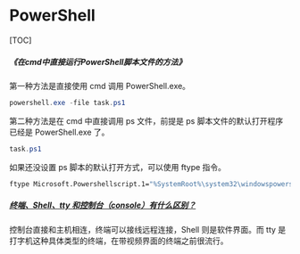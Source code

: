 # PowerShell

[TOC]

##### <Link type="h5" to="https://mgear-file.oss-cn-shanghai.aliyuncs.com/%E5%9C%A8cmd%E4%B8%AD%E7%9B%B4%E6%8E%A5%E8%BF%90%E8%A1%8CPowerShell%E8%84%9A%E6%9C%AC%E6%96%87%E4%BB%B6%E7%9A%84%E6%96%B9%E6%B3%95_PowerShell_%E8%84%9A%E6%9C%AC%E4%B9%8B%E5%AE%B6.html" source="http://www.zzvips.com/article/80048.html" >《在cmd中直接运行PowerShell脚本文件的方法》</Link>

第一种方法是直接使用 cmd 调用 PowerShell.exe。

```powershell
powershell.exe -file task.ps1
```

第二种方法是在 cmd 中直接调用 ps 文件，前提是 ps 脚本文件的默认打开程序已经是 PowerShell.exe 了。

```powershell
task.ps1
```

如果还没设置 ps 脚本的默认打开方式，可以使用 ftype 指令。

```bash
ftype Microsoft.Powershellscript.1="%SystemRoot%\system32\windowspowershell\v1.0\powershell.exe" "%1"
```

##### [终端、Shell、tty 和控制台（console）有什么区别？](https://www.zhihu.com/question/21711307)

控制台直接和主机相连，终端可以接线远程连接，Shell 则是软件界面。而 tty 是打字机这种具体类型的终端，在带视频界面的终端之前很流行。